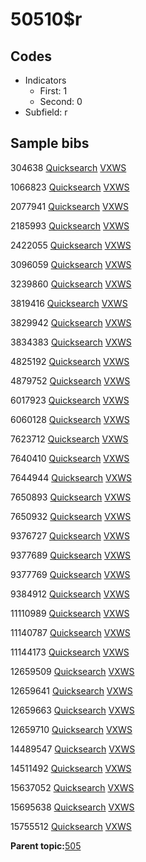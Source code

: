 # 50510$r

## Codes

-   Indicators
    -   First: 1
    -   Second: 0
-   Subfield: r

## Sample bibs

304638 [Quicksearch](https://search.library.yale.edu/catalog/304638) [VXWS](http://prodorbis.library.yale.edu:7014/vxws/GetHoldingsService?bibId=304638)

1066823 [Quicksearch](https://search.library.yale.edu/catalog/1066823) [VXWS](http://prodorbis.library.yale.edu:7014/vxws/GetHoldingsService?bibId=1066823)

2077941 [Quicksearch](https://search.library.yale.edu/catalog/2077941) [VXWS](http://prodorbis.library.yale.edu:7014/vxws/GetHoldingsService?bibId=2077941)

2185993 [Quicksearch](https://search.library.yale.edu/catalog/2185993) [VXWS](http://prodorbis.library.yale.edu:7014/vxws/GetHoldingsService?bibId=2185993)

2422055 [Quicksearch](https://search.library.yale.edu/catalog/2422055) [VXWS](http://prodorbis.library.yale.edu:7014/vxws/GetHoldingsService?bibId=2422055)

3096059 [Quicksearch](https://search.library.yale.edu/catalog/3096059) [VXWS](http://prodorbis.library.yale.edu:7014/vxws/GetHoldingsService?bibId=3096059)

3239860 [Quicksearch](https://search.library.yale.edu/catalog/3239860) [VXWS](http://prodorbis.library.yale.edu:7014/vxws/GetHoldingsService?bibId=3239860)

3819416 [Quicksearch](https://search.library.yale.edu/catalog/3819416) [VXWS](http://prodorbis.library.yale.edu:7014/vxws/GetHoldingsService?bibId=3819416)

3829942 [Quicksearch](https://search.library.yale.edu/catalog/3829942) [VXWS](http://prodorbis.library.yale.edu:7014/vxws/GetHoldingsService?bibId=3829942)

3834383 [Quicksearch](https://search.library.yale.edu/catalog/3834383) [VXWS](http://prodorbis.library.yale.edu:7014/vxws/GetHoldingsService?bibId=3834383)

4825192 [Quicksearch](https://search.library.yale.edu/catalog/4825192) [VXWS](http://prodorbis.library.yale.edu:7014/vxws/GetHoldingsService?bibId=4825192)

4879752 [Quicksearch](https://search.library.yale.edu/catalog/4879752) [VXWS](http://prodorbis.library.yale.edu:7014/vxws/GetHoldingsService?bibId=4879752)

6017923 [Quicksearch](https://search.library.yale.edu/catalog/6017923) [VXWS](http://prodorbis.library.yale.edu:7014/vxws/GetHoldingsService?bibId=6017923)

6060128 [Quicksearch](https://search.library.yale.edu/catalog/6060128) [VXWS](http://prodorbis.library.yale.edu:7014/vxws/GetHoldingsService?bibId=6060128)

7623712 [Quicksearch](https://search.library.yale.edu/catalog/7623712) [VXWS](http://prodorbis.library.yale.edu:7014/vxws/GetHoldingsService?bibId=7623712)

7640410 [Quicksearch](https://search.library.yale.edu/catalog/7640410) [VXWS](http://prodorbis.library.yale.edu:7014/vxws/GetHoldingsService?bibId=7640410)

7644944 [Quicksearch](https://search.library.yale.edu/catalog/7644944) [VXWS](http://prodorbis.library.yale.edu:7014/vxws/GetHoldingsService?bibId=7644944)

7650893 [Quicksearch](https://search.library.yale.edu/catalog/7650893) [VXWS](http://prodorbis.library.yale.edu:7014/vxws/GetHoldingsService?bibId=7650893)

7650932 [Quicksearch](https://search.library.yale.edu/catalog/7650932) [VXWS](http://prodorbis.library.yale.edu:7014/vxws/GetHoldingsService?bibId=7650932)

9376727 [Quicksearch](https://search.library.yale.edu/catalog/9376727) [VXWS](http://prodorbis.library.yale.edu:7014/vxws/GetHoldingsService?bibId=9376727)

9377689 [Quicksearch](https://search.library.yale.edu/catalog/9377689) [VXWS](http://prodorbis.library.yale.edu:7014/vxws/GetHoldingsService?bibId=9377689)

9377769 [Quicksearch](https://search.library.yale.edu/catalog/9377769) [VXWS](http://prodorbis.library.yale.edu:7014/vxws/GetHoldingsService?bibId=9377769)

9384912 [Quicksearch](https://search.library.yale.edu/catalog/9384912) [VXWS](http://prodorbis.library.yale.edu:7014/vxws/GetHoldingsService?bibId=9384912)

11110989 [Quicksearch](https://search.library.yale.edu/catalog/11110989) [VXWS](http://prodorbis.library.yale.edu:7014/vxws/GetHoldingsService?bibId=11110989)

11140787 [Quicksearch](https://search.library.yale.edu/catalog/11140787) [VXWS](http://prodorbis.library.yale.edu:7014/vxws/GetHoldingsService?bibId=11140787)

11144173 [Quicksearch](https://search.library.yale.edu/catalog/11144173) [VXWS](http://prodorbis.library.yale.edu:7014/vxws/GetHoldingsService?bibId=11144173)

12659509 [Quicksearch](https://search.library.yale.edu/catalog/12659509) [VXWS](http://prodorbis.library.yale.edu:7014/vxws/GetHoldingsService?bibId=12659509)

12659641 [Quicksearch](https://search.library.yale.edu/catalog/12659641) [VXWS](http://prodorbis.library.yale.edu:7014/vxws/GetHoldingsService?bibId=12659641)

12659663 [Quicksearch](https://search.library.yale.edu/catalog/12659663) [VXWS](http://prodorbis.library.yale.edu:7014/vxws/GetHoldingsService?bibId=12659663)

12659710 [Quicksearch](https://search.library.yale.edu/catalog/12659710) [VXWS](http://prodorbis.library.yale.edu:7014/vxws/GetHoldingsService?bibId=12659710)

14489547 [Quicksearch](https://search.library.yale.edu/catalog/14489547) [VXWS](http://prodorbis.library.yale.edu:7014/vxws/GetHoldingsService?bibId=14489547)

14511492 [Quicksearch](https://search.library.yale.edu/catalog/14511492) [VXWS](http://prodorbis.library.yale.edu:7014/vxws/GetHoldingsService?bibId=14511492)

15637052 [Quicksearch](https://search.library.yale.edu/catalog/15637052) [VXWS](http://prodorbis.library.yale.edu:7014/vxws/GetHoldingsService?bibId=15637052)

15695638 [Quicksearch](https://search.library.yale.edu/catalog/15695638) [VXWS](http://prodorbis.library.yale.edu:7014/vxws/GetHoldingsService?bibId=15695638)

15755512 [Quicksearch](https://search.library.yale.edu/catalog/15755512) [VXWS](http://prodorbis.library.yale.edu:7014/vxws/GetHoldingsService?bibId=15755512)

**Parent topic:**[505](../../tags/505/505.md)


